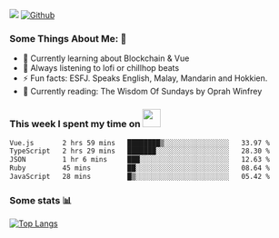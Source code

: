 ![](https://visitor-badge.laobi.icu/badge?page_id=seanho96.seanho96)
[![Github](https://img.shields.io/github/followers/seanho96?label=Follow&style=social)](https://github.com/seanho96)

### Some Things About Me: 👋
- 🌱 Currently learning about Blockchain & Vue
- :musical_note: Always listening to lofi or chillhop beats
- :zap: Fun facts: ESFJ. Speaks English, Malay, Mandarin and Hokkien.
- :book: Currently reading: The Wisdom Of Sundays by Oprah Winfrey

### This week I spent my time on <img src="https://media.giphy.com/media/SvQzkTQb3ZwKcj1QTO/giphy.gif" width="32">

<!--START_SECTION:waka-->

```txt
Vue.js       2 hrs 59 mins   ████████▒░░░░░░░░░░░░░░░░   33.97 %
TypeScript   2 hrs 29 mins   ███████░░░░░░░░░░░░░░░░░░   28.30 %
JSON         1 hr 6 mins     ███░░░░░░░░░░░░░░░░░░░░░░   12.63 %
Ruby         45 mins         ██░░░░░░░░░░░░░░░░░░░░░░░   08.64 %
JavaScript   28 mins         █▒░░░░░░░░░░░░░░░░░░░░░░░   05.42 %
```

<!--END_SECTION:waka-->

### Some stats 📊

[![Top Langs](https://github-readme-stats.vercel.app/api/top-langs/?username=seanho96&layout=compact&theme=graywhite)](https://github.com/anuraghazra/github-readme-stats)
<br/>
<!-- ![GitHub stats](https://github-readme-stats.vercel.app/api?username=seanho96&show_icons=true&theme=graywhite)-->

